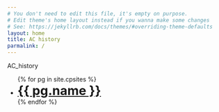 ```yaml
---
# You don't need to edit this file, it's empty on purpose.
# Edit theme's home layout instead if you wanna make some changes
# See: https://jekyllrb.com/docs/themes/#overriding-theme-defaults
layout: home
title: AC history
parmalink: /
---
```



<style>
ul li p {
  margin-bottom: 0.25em;
}

</style>

AC_history

<ul>
{% for pg in site.cpsites %}
  <li><a href="{{ pg.url | relative_url }}" style="font-weight:bold;font-size:3vw;">{{ pg.name }}</a></li>
{% endfor %}
</ul>
